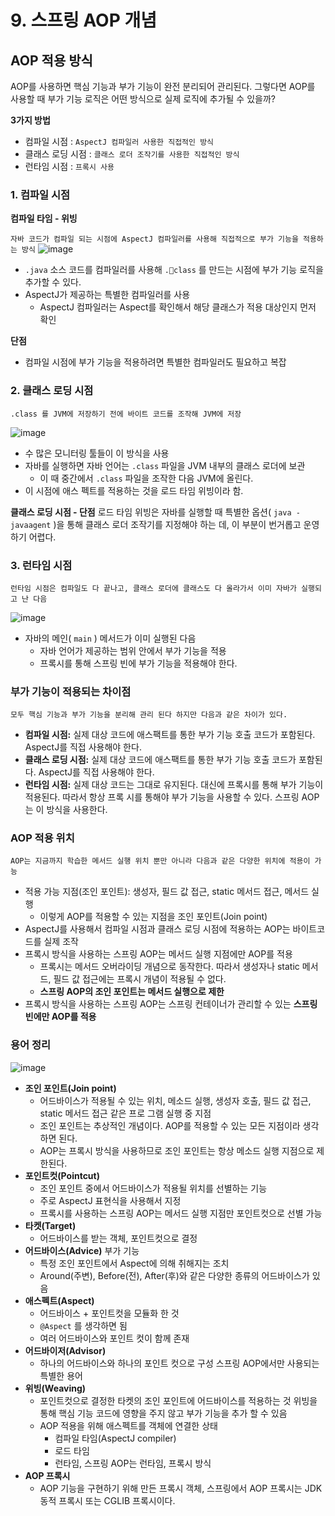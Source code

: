 # 9. 스프링 AOP 개념
## AOP 적용 방식
AOP를 사용하면 핵심 기능과 부가 기능이 완전 분리되어 관리된다.
그렇다면 AOP를 사용할 때 부가 기능 로직은 어떤 방식으로 실제 로직에 추가될 수 있을까?

**3가지 방법**
- 컴파일 시점 : `AspectJ 컴파일러 사용한 직접적인 방식`
- 클래스 로딩 시점 : `클래스 로더 조작기를 사용한 직접적인 방식`
- 런타임 시점 : `프록시 사용`


### 1. 컴파일 시점
**컴파일 타임 - 위빙**

`자바 코드가 컴파일 되는 시점에 AspectJ 컴파일러를 사용해 직접적으로 부가 기능을 적용하는 방식`
![image](https://github.com/user-attachments/assets/bc12487b-547c-497f-9ecc-3f399fcf558c)

- `.java` 소스 코드를 컴파일러를 사용해 `.class` 를 만드는 시점에 부가 기능 로직을 추가할 수 있다.
- AspectJ가 제공하는 특별한 컴파일러를 사용
  - AspectJ 컴파일러는 Aspect를 확인해서 해당 클래스가 적용 대상인지 먼저 확인
 
**단점**
- 컴파일 시점에 부가 기능을 적용하려면 특별한 컴파일러도 필요하고 복잡

### 2. 클래스 로딩 시점
`.class 를 JVM에 저장하기 전에 바이트 코드를 조작해 JVM에 저장`

![image](https://github.com/user-attachments/assets/49fde65a-034d-42d2-8709-502de20978d4)

- 수 많은 모니터링 툴들이 이 방식을 사용
- 자바를 실행하면 자바 언어는 `.class` 파일을 JVM 내부의 클래스 로더에 보관
  - 이 때 중간에서 `.class` 파일을 조작한 다음 JVM에 올린다.
- 이 시점에 애스 펙트를 적용하는 것을 로드 타임 위빙이라 함.

**클래스 로딩 시점 - 단점**
로드 타임 위빙은 자바를 실행할 때 특별한 옵션( `java -javaagent` )을 통해 클래스 로더 조작기를 지정해야 하는 데, 이 부분이 번거롭고 운영하기 어렵다.


### 3. 런타임 시점
`런타임 시점은 컴파일도 다 끝나고, 클래스 로더에 클래스도 다 올라가서 이미 자바가 실행되고 난 다음`

![image](https://github.com/user-attachments/assets/3f888130-83a3-403f-adcd-e94f2da742bb)
- 자바의 메인( `main` ) 메서드가 이미 실행된 다음
  - 자바 언어가 제공하는 범위 안에서 부가 기능을 적용
  - 프록시를 통해 스프링 빈에 부가 기능을 적용해야 한다.

### 부가 기능이 적용되는 차이점
`모두 핵심 기능과 부가 기능을 분리해 관리 된다 하지만 다음과 같은 차이가 있다. `
- **컴파일 시점:** 실제 대상 코드에 애스팩트를 통한 부가 기능 호출 코드가 포함된다. AspectJ를 직접 사용해야 한다.
- **클래스 로딩 시점:** 실제 대상 코드에 애스팩트를 통한 부가 기능 호출 코드가 포함된다. AspectJ를 직접 사용해야 한다.
- **런타임 시점:** 실제 대상 코드는 그대로 유지된다. 대신에 프록시를 통해 부가 기능이 적용된다. 따라서 항상 프록 시를 통해야 부가 기능을 사용할 수 있다. 스프링 AOP는 이 방식을 사용한다.


### AOP 적용 위치
`AOP는 지금까지 학습한 메서드 실행 위치 뿐만 아니라 다음과 같은 다양한 위치에 적용이 가능`
- 적용 가능 지점(조인 포인트): 생성자, 필드 값 접근, static 메서드 접근, 메서드 실행
  - 이렇게 AOP를 적용할 수 있는 지점을 조인 포인트(Join point)
- AspectJ를 사용해서 컴파일 시점과 클래스 로딩 시점에 적용하는 AOP는 바이트코드를 실제 조작
- 프록시 방식을 사용하는 스프링 AOP는 메서드 실행 지점에만 AOP를 적용
  - 프록시는 메서드 오버라이딩 개념으로 동작한다. 따라서 생성자나 static 메서드, 필드 값 접근에는 프록시 개념이 적용될 수 없다.
  - **스프링 AOP의 조인 포인트는 메서드 실행으로 제한**
- 프록시 방식을 사용하는 스프링 AOP는 스프링 컨테이너가 관리할 수 있는 **스프링 빈에만 AOP를 적용**


### 용어 정리
![image](https://github.com/user-attachments/assets/4f4fc14c-fe5b-4243-b5ba-a9d4569c620e)

- **조인 포인트(Join point)**
  - 어드바이스가 적용될 수 있는 위치, 메소드 실행, 생성자 호출, 필드 값 접근, static 메서드 접근 같은 프로 그램 실행 중 지점
  - 조인 포인트는 추상적인 개념이다. AOP를 적용할 수 있는 모든 지점이라 생각하면 된다.
  - AOP는 프록시 방식을 사용하므로 조인 포인트는 항상 메소드 실행 지점으로 제한된다.
- **포인트컷(Pointcut)**
  - 조인 포인트 중에서 어드바이스가 적용될 위치를 선별하는 기능
  - 주로 AspectJ 표현식을 사용해서 지정
  - 프록시를 사용하는 스프링 AOP는 메서드 실행 지점만 포인트컷으로 선별 가능
- **타켓(Target)**
  - 어드바이스를 받는 객체, 포인트컷으로 결정
- **어드바이스(Advice)** 부가 기능
  - 특정 조인 포인트에서 Aspect에 의해 취해지는 조치
  - Around(주변), Before(전), After(후)와 같은 다양한 종류의 어드바이스가 있음
- **애스펙트(Aspect)**
  - 어드바이스 + 포인트컷을 모듈화 한 것
  - `@Aspect` 를 생각하면 됨
  - 여러 어드바이스와 포인트 컷이 함께 존재
- **어드바이저(Advisor)** 
  - 하나의 어드바이스와 하나의 포인트 컷으로 구성 스프링 AOP에서만 사용되는 특별한 용어
- **위빙(Weaving)**
  - 포인트컷으로 결정한 타켓의 조인 포인트에 어드바이스를 적용하는 것 위빙을 통해 핵심 기능 코드에 영향을 주지 않고 부가 기능을 추가 할 수 있음
  - AOP 적용을 위해 애스펙트를 객체에 연결한 상태
    - 컴파일 타임(AspectJ compiler)
    - 로드 타임
    - 런타임, 스프링 AOP는 런타임, 프록시 방식
- **AOP 프록시**
  - AOP 기능을 구현하기 위해 만든 프록시 객체, 스프링에서 AOP 프록시는 JDK 동적 프록시 또는 CGLIB 프록시이다.


